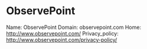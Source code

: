 
# ObservePoint

Name: ObservePoint
Domain: observepoint.com
Home: http://www.observepoint.com/
Privacy_policy: http://www.observepoint.com/privacy-policy/
